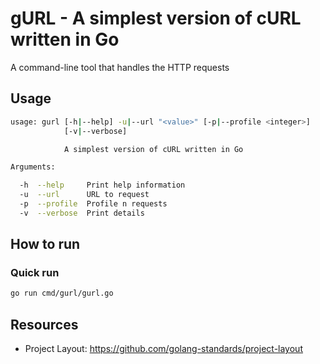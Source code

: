 # gURL - A simplest version of cURL written in Go
A command-line tool that handles the HTTP requests

## Usage
```bash
usage: gurl [-h|--help] -u|--url "<value>" [-p|--profile <integer>]
            [-v|--verbose]

            A simplest version of cURL written in Go

Arguments:

  -h  --help     Print help information
  -u  --url      URL to request
  -p  --profile  Profile n requests
  -v  --verbose  Print details
```

## How to run
### Quick run
```bash
go run cmd/gurl/gurl.go
```

## Resources
- Project Layout: https://github.com/golang-standards/project-layout